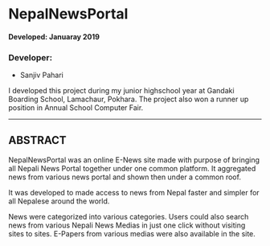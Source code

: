 # NepalNewsPortal


#### Developed: Januaray 2019

### Developer:

- Sanjiv Pahari

I developed this project during my junior highschool year at Gandaki Boarding School, Lamachaur, Pokhara. The project also won a runner up position in Annual School Computer Fair.



*********************************************************

## ABSTRACT

NepalNewsPortal was an online E-News site made with purpose of bringing all Nepali News Portal together under one common platform.
It aggregated news from various news portal and shown then under a common roof. 


It was developed to made access to news from Nepal faster and simpler for all Nepalese around the world.

News were categorized into various categories. Users could also search news from various Nepali News Medias in just one click without visiting sites to sites.
E-Papers from various medias were also available in the site.
